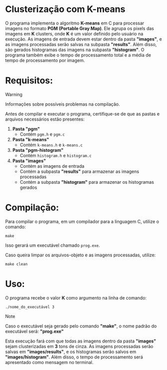 # Clusterização com K-means

O programa implementa o algoritmo **K-means** em C para processar imagens no formato **PGM (Portable Gray Map)**. Ele agrupa os pixels das imagens em **K** clusters, onde **K** é um valor definido pelo usuário na execução. As imagens de entrada devem estar dentro da pasta **"images"**, e as imagens processadas serão salvas na subpasta **"results"**. Além disso, são gerados histogramas das imagens na subpasta **"histogram"**. O programa também exibe o tempo de processamento total e a média de tempo de processamento por imagem.

# Requisitos:

> [!WARNING]
> Informações sobre possíveis problemas na compilação.

Antes de compilar e executar o programa, certifique-se de que as pastas e arquivos necessários estão presentes:

1. **Pasta "pgm"**
   - Contém `pgm.h` e `pgm.c`
2. **Pasta "k-means"**
   - Contém `k-means.h` e `k-means.c`
3. **Pasta "pgm-histogram"**
   - Contém `histogram.h` e `histogram.c`
4. **Pasta "images"**
   - Contém as imagens de entrada
   - Contém a subpasta **"results"** para armazenar as imagens processadas
   - Contém a subpasta **"histogram"** para armazenar os histogramas gerados

# Compilação:

Para compilar o programa, em um compilador para a linguagem C, utilize o comando:

```
make
```

Isso gerará um executável chamado `prog.exe`.

Caso queira limpar os arquivos-objeto e as imagens processadas, utilize:

```
make clean
```

# Uso:

O programa recebe o valor **K** como argumento na linha de comando:

```
./nome_do_executável 3
```
> [!NOTE]
> Caso o executável seja gerado pelo comando **"make"**, o nome padrão do executável será: **"prog.exe"**

Esta execução fará com que todas as imagens dentro da pasta **"images"** sejam clusterizadas em **3** tons de cinza. As imagens processadas serão salvas em **"images/results"**, e os histogramas serão salvos em **"images/histogram"**. Além disso, o tempo de processamento será apresentado como mensagem no terminal.

